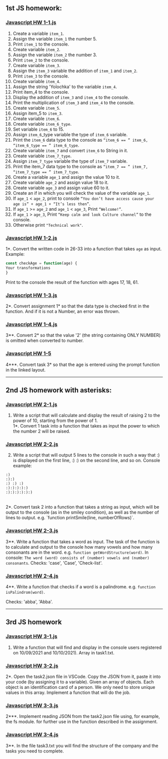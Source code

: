 ## 1st JS homework:

### [Javascript HW 1-1.js](https://github.com/NeonilaH/Javascript/blob/main/Javascript%20HW%201-1.js)

 1. Create a variable `item_1`.
 2. Assign the variable `item_1` the number 5.
 3. Print `item_1` to the console.
 4. Create variable `item_2`.
 5. Assign the variable `item_2` the number 3.
 6. Print `item_2` to the console.
 7. Create variable `item_3`.
 8. Assign the `item_3` variable the addition of `item_1` and `item_2`.
 9. Print `item_3` to the console.
 10. Create variable `item_4`.
 11. Assign the string 'Yolochka' to the variable `item_4`.
 12. Print item_4 to the console.
 13. Display the addition of `item_3` and `item_4` to the console.
 14. Print the multiplication of `item_3` and `item_4` to the console.
 15. Create variable `item_5`.
 16. Assign item_5 to `item_3`.
 17. Create variable `item_6`.
 18. Create variable `item_6_type`.
 19. Set variable `item_6` to 15.
 20. Assign `item_6`_type variable the type of `item_6` variable.
 21. Print the `item_6` data type to the console as `“item_6 == ” item_6, “item_6_type == ” item_6_type`.
 22. Create variable `item_7` and convert `item_6` to String in it.
 23. Create variable `item_7_type`.
 24. Assign `item_7_type` variable the type of `item_7` variable.
 25. Print the item_7 data type to the console as  `“item_7 == ” item_7, “item_7_type == ” item_7_type`.
 26. Create a variable `age_1` and assign the value 10 to it.
 27. Create variable `age_2` and assign value 18 to it.
 28. Create variable `age_3` and assign value 60 to it.
 29. Create an if in which you will check the value of the variable `age_1`.
 30. If `age_1` < `age_2`, print to console `“You don’t have access cause your age is” + age_1 + “It’s less then”`.
 31. If `age_1` >= `age_2` and `age_1` < `age_3`, Print `“Welcome!”`.
 32. If `age_1` > `age_3`, Print `“Keep calm and look Culture channel”` to the console.
 33. Otherwise print `"Technical work"`.

### [Javascript HW 1-2.js](https://github.com/NeonilaH/Javascript/blob/main/Javascript%20HW%201-2.js)

1*.
Convert the written code in 26-33 into a function that takes `age` as input.
Example: 
```js
const checkAge = function(age) {
Your transformations
}
```
Print to the console the result of the function with ages 17, 18, 61.

### [Javascript HW 1-3.js](https://github.com/NeonilaH/Javascript/blob/main/Javascript%20HW%201-3.js)
2*.
Convert assignment 1* so that the data type is checked first in the function. And if it is not a Number, an error was thrown.

### [Javascript HW 1-4.js](https://github.com/NeonilaH/Javascript/blob/main/Javascript%20HW%201-4.js)
3**.
Convert 2* so that the value '2' (the string containing ONLY NUMBER) is omitted when converted to number.

### [Javascript HW 1-5](https://github.com/NeonilaH/Javascript/tree/main/Javascript%20HW%201-5)
4***.
Convert task 3* so that the age is entered using the prompt function in the linked layout.

***

## 2nd JS homework with asterisks:

### [Javascript HW 2-1.js](https://github.com/NeonilaH/Javascript/blob/main/Javascript%20HW%202-1.js)

1. Write a script that will calculate and display the result of raising 2 to the power of 10, starting from the power of 1.</br>
1*. Convert 1 task into a function that takes as input the power to which the number 2 will be raised.

### [Javascript HW 2-2.js](https://github.com/NeonilaH/Javascript/blob/main/Javascript%20HW%202-2.js)
2. Write a script that will output 5 lines to the console in such a way that :) is displayed on the first line, :) :) on the second line, and so on.
Console example:
```
:)
:):)
:) :) :)
:):):):):)
:):):):):):)
```
</br>
2*. Convert task 2 into a function that takes a string as input, which will be output to the console (as in the smiley condition), as well as the number of lines to output. e.g. `function printSmile(line, numberOfRows)`.

### [Javascript HW 2-3.js](https://github.com/NeonilaH/Javascript/blob/main/Javascript%20HW%202-3.js)
3**. Write a function that takes a word as input. The task of the function is to calculate and output to the console how many vowels and how many consonants are in the word.
e.g. `function getWordStructure(word)`. 
In console:
`The word (word) consists of (number) vowels and (number) consonants`.
Checks: 'case', 'Case', 'Check-list'.

### [Javascript HW 2-4.js](https://github.com/NeonilaH/Javascript/blob/main/Javascript%20HW%202-4.js)
4**. Write a function that checks if a word is a palindrome. e.g. `function isPalindrom(word)`.

Checks: 'abba', 'Abba'.

***

## 3rd JS homework

### [Javascript HW 3-1.js](https://github.com/NeonilaH/Javascript/blob/main/Javascript%20HW%203-1.js)
1. Write a function that will find and display in the console users registered on 10/09/2021 and 10/10/2021). Array in task1.txt.

### [Javascript HW 3-2.js](https://github.com/NeonilaH/Javascript/blob/main/Javascript%20HW%203-2.js)
2*. Open the task2.json file in VSCode. Copy the JSON from it, paste it into your code (by assigning it to a variable).
Given an array of objects. Each object is an identification card of a person. We only need to store unique values ​​in this array. Implement a function that will do the job.

### [Javascript HW 3-3.js](https://github.com/NeonilaH/Javascript/blob/main/Javascript%20HW%203-3.js)
2***. Implement reading JSON from the task2.json file using, for example, the fs module. for further use in the function described in the assignment.

### [Javascript HW 3-4.js](https://github.com/NeonilaH/Javascript/blob/main/Javascript%20HW%203-4.js)
3**. In the file task3.txt you will find the structure of the company and the tasks you need to complete.
